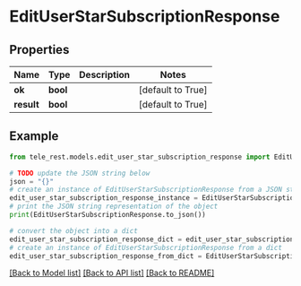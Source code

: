 # EditUserStarSubscriptionResponse


## Properties

Name | Type | Description | Notes
------------ | ------------- | ------------- | -------------
**ok** | **bool** |  | [default to True]
**result** | **bool** |  | [default to True]

## Example

```python
from tele_rest.models.edit_user_star_subscription_response import EditUserStarSubscriptionResponse

# TODO update the JSON string below
json = "{}"
# create an instance of EditUserStarSubscriptionResponse from a JSON string
edit_user_star_subscription_response_instance = EditUserStarSubscriptionResponse.from_json(json)
# print the JSON string representation of the object
print(EditUserStarSubscriptionResponse.to_json())

# convert the object into a dict
edit_user_star_subscription_response_dict = edit_user_star_subscription_response_instance.to_dict()
# create an instance of EditUserStarSubscriptionResponse from a dict
edit_user_star_subscription_response_from_dict = EditUserStarSubscriptionResponse.from_dict(edit_user_star_subscription_response_dict)
```
[[Back to Model list]](../README.md#documentation-for-models) [[Back to API list]](../README.md#documentation-for-api-endpoints) [[Back to README]](../README.md)


